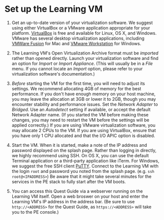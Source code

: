 # Set up the Learning VM

1. Get an up-to-date version of your virtualization software. We suggest using
either VirtualBox or a VMware application appropriate for your platform.
[VirtualBox](https://www.virtualbox.org/wiki/Downloads) is free and available
for Linux, OS X, and Windows. VMware has several desktop virtualization applications,
including [VMWare Fusion](https://www.vmware.com/products/fusion/) for Mac and
[VMware Workstation](https://www.vmware.com/products/workstation/) for Windows.

2. The Learning VM's Open Virtualization Archive format must be *imported* rather
than opened directly. Launch your virtualization software and find an option for
*Import* or *Import Appliance*. (This will usually be in a *File* menu. If you
cannot locate an *Import* option, please refer to your virtualization software's
documentation.)

3. *Before* starting the VM for the first time, you will need to adjust its settings.
We recommend allocating 4GB of memory for the best performance. If you don't have enough
memory on your host machine, you may leave the allocation at 3GB or lower it to 2GB,
though you may encounter stability and performance issues. Set the *Network Adapter* to
*Bridged*. Use an *Autodetect* setting if available, or accept the default Network Adapter name.
(If you started the VM before making these changes, you may need to restart the VM
before the settings will be applied correctly.) If you are using VMware virtualization
software, you may allocate 2 CPUs to the VM. If you are using VirtualBox, ensure that you
have only 1 CPU allocated and that the I/O APIC option is disabled.

4. Start the VM. When it is started, make a note of the IP address and password displayed
on the splash page. Rather than logging in directly, we highly recommend using SSH. On OS X,
you can use the default Terminal application or a third-party application like iTerm.
For Windows, we suggest the free SSH client [PuTTY](http://www.putty.org/).
Connect to the Learning VM with the login `root` and password you noted from the splash page.
(e.g. `ssh root@<IPADDRESS>`) Be aware that it might take several minutes for the services
in the PE stack to fully start after the VM boots.

5. You can access this Quest Guide via a webserver running on the Learning VM
itself. Open a web broswer on your host and enter the Learning VM's IP address in
the address bar. (Be sure to use `http://<ADDRESS>` for the Quest Guide, as `https://<ADDRESS>`
will take you to the PE console.)
